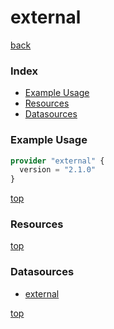 # external

[back](../)

### Index

- [Example Usage](#example-usage)
- [Resources](#resources)
- [Datasources](#datasources)

### Example Usage

```terraform
provider "external" {
  version = "2.1.0"
}
```

[top](#index)

### Resources



[top](#index)

### Datasources


- [external](./d/external.md)


[top](#index)